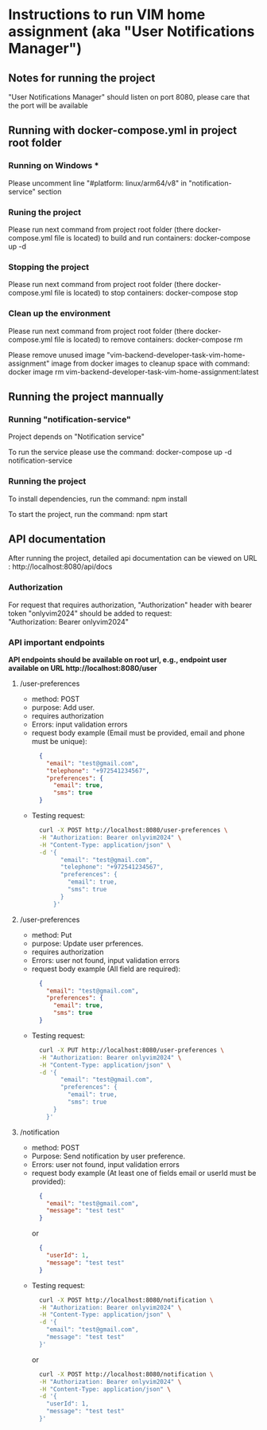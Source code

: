 # Instructions to run VIM home assignment (aka "User Notifications Manager")

## Notes for running the project
"User Notifications Manager" should listen on port 8080, please care that the port will be available

## Running with docker-compose.yml in project root folder

### Running on Windows *
Please uncomment line "#platform: linux/arm64/v8" in "notification-service"  section

### Runing the project
Please run next command from project root folder (there docker-compose.yml file is located) to build and run containers: docker-compose up -d

### Stopping the project 
Please run next command from project root folder (there docker-compose.yml file is located) to stop containers: docker-compose stop

### Clean up the environment
Please run next command from project root folder (there docker-compose.yml file is located) to remove containers: docker-compose rm

Please remove unused image "vim-backend-developer-task-vim-home-assignment" image from docker images to cleanup space with command: docker image rm vim-backend-developer-task-vim-home-assignment:latest


## Running the project mannually
### Running "notification-service"
Project depends on "Notification service"

To run the service please use the command: docker-compose up -d notification-service

### Running the project
To install dependencies, run the command: npm install

To start the project, run the command: npm start

## API documentation
After running the project, detailed api documentation can be viewed on URL : http://localhost:8080/api/docs

### Authorization
For request that requires authorization, "Authorization" header  with bearer token "onlyvim2024" should be added to request: <br />
"Authorization: Bearer onlyvim2024"

### API important endpoints
**API endpoints should be available on root url, e.g., endpoint user available on URL http://localhost:8080/user**

1. /user-preferences
   - method: POST
   - purpose: Add user.
   - requires authorization
   - Errors: input validation errors
   - request body example (Email must be provided, email and phone must be unique): 
      ```json
        {
          "email": "test@gmail.com",
          "telephone": "+972541234567",
          "preferences": {
            "email": true,
            "sms": true
        }
      ```
   - Testing request:
      ```bash
        curl -X POST http://localhost:8080/user-preferences \
        -H "Authorization: Bearer onlyvim2024" \
        -H "Content-Type: application/json" \
        -d '{
              "email": "test@gmail.com",
              "telephone": "+972541234567",
              "preferences": {
                "email": true,
                "sms": true
              }
            }'
      ```

2. /user-preferences
   - method: Put
   - purpose: Update user prferences.
   - requires authorization
   - Errors: user not found, input validation errors
   - request body example (All field are required): 
      ```json
        {
          "email": "test@gmail.com",
          "preferences": {
            "email": true,
            "sms": true
        }
      ```
   - Testing request:
      ```bash
        curl -X PUT http://localhost:8080/user-preferences \
        -H "Authorization: Bearer onlyvim2024" \
        -H "Content-Type: application/json" \
        -d '{
              "email": "test@gmail.com",
              "preferences": {
                "email": true,
                "sms": true
            }
          }'
      ```

3. /notification
   - method: POST
   - Purpose: Send notification by user preference.
   - Errors: user not found, input validation errors
   - request body example (At least one of fields email or userId must be provided): 
      ```json
        {
          "email": "test@gmail.com",
          "message": "test test"
        }
      ```
      or
      ```json
        {
          "userId": 1,
          "message": "test test"
        }
      ```
   - Testing request:
      ```bash
        curl -X POST http://localhost:8080/notification \
        -H "Authorization: Bearer onlyvim2024" \
        -H "Content-Type: application/json" \
        -d '{
          "email": "test@gmail.com",
          "message": "test test"
        }'
      ```
      or
      ```bash
        curl -X POST http://localhost:8080/notification \
        -H "Authorization: Bearer onlyvim2024" \
        -H "Content-Type: application/json" \
        -d '{
          "userId": 1,
          "message": "test test"
        }'
      ```